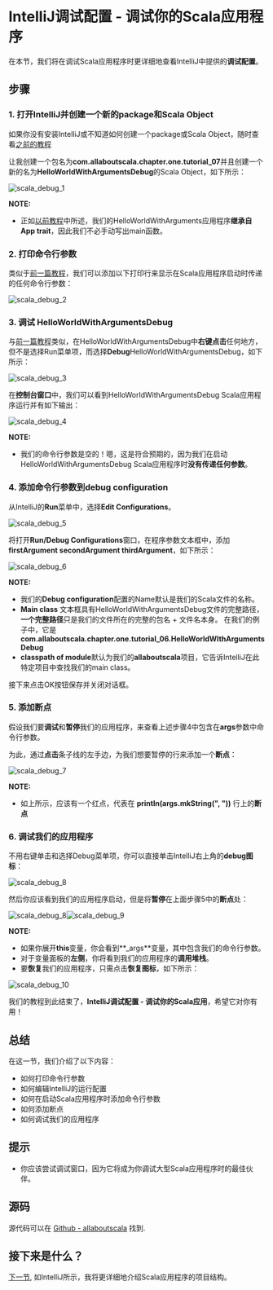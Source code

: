 # IntelliJ调试配置 - 调试你的Scala应用程序

在本节，我们将在调试Scala应用程序时更详细地查看IntelliJ中提供的**调试配置**。

## 步骤

### 1. 打开IntelliJ并创建一个新的package和Scala Object

如果你没有安装IntelliJ或不知道如何创建一个package或Scala Object，随时查看[之前的教程](tutorial/1_0.md)

让我创建一个包名为**com.allaboutscala.chapter.one.tutorial_07**并且创建一个新的名为**HelloWorldWithArgumentsDebug**的Scala Object，如下所示：

![scala_debug_1](http://allaboutscala.com/wp-content/uploads/2016/05/scala_debug_1-1024x591.png)

**NOTE:**

- 正如[以前教程](tutorial/1_0.md)中所述，我们的HelloWorldWithArguments应用程序**继承自App trait**，因此我们不必手动写出main函数。

### 2. 打印命令行参数

类似于[前一篇教程](tutorial/1_7.md)，我们可以添加以下打印行来显示在Scala应用程序启动时传递的任何命令行参数：

![scala_debug_2](http://allaboutscala.com/wp-content/uploads/2016/05/scala_debug_2.png)

 
### 3. 调试 HelloWorldWithArgumentsDebug

与[前一篇教程](tutorial/1_7.md)类似，在HelloWorldWithArgumentsDebug中**右键点击**任何地方，但不是选择Run菜单项，而选择**Debug**HelloWorldWithArgumentsDebug，如下所示：

![scala_debug_3](http://allaboutscala.com/wp-content/uploads/2016/05/scala_debug_3.png)

在**控制台窗口**中，我们可以看到HelloWorldWithArgumentsDebug Scala应用程序运行并有如下输出：

![scala_debug_4](http://allaboutscala.com/wp-content/uploads/2016/05/scala_debug_4.png)

**NOTE:**
- 我们的命令行参数是空的！嗯，这是符合预期的，因为我们在启动HelloWorldWithArgumentsDebug Scala应用程序时**没有传递任何参数**。

### 4. 添加命令行参数到debug configuration

从IntelliJ的**Run**菜单中，选择**Edit Configurations**。

![scala_debug_5](http://allaboutscala.com/wp-content/uploads/2016/05/scala_debug_5.png)

将打开**Run/Debug Configurations**窗口，在程序参数文本框中，添加**firstArgument secondArgument thirdArgument**，如下所示：

![scala_debug_6](http://allaboutscala.com/wp-content/uploads/2016/05/scala_debug_6.png)


**NOTE:**

- 我们的**Debug configuration**配置的Name默认是我们的Scala文件的名称。
- **Main class** 文本框具有HelloWorldWithArgumentsDebug文件的完整路径，**一个完整路径**只是我们的文件所在的完整的包名 + 文件名本身。 在我们的例子中，它是**com.allaboutscala.chapter.one.tutorial_06.HelloWorldWIthArgumentsDebug**
- **classpath of module**默认为我们的**allaboutscala**项目，它告诉IntelliJ在此特定项目中查找我们的main class。

接下来点击OK按钮保存并关闭对话框。

### 5. 添加断点

假设我们要**调试**和**暂停**我们的应用程序，来查看上述步骤4中包含在**args**参数中命令行参数。
 
为此，通过**点击**条子线的左手边，为我们想要暂停的行来添加一个**断点**：

![scala_debug_7](http://allaboutscala.com/wp-content/uploads/2016/05/scala_debug_7.png)

**NOTE:**

- 如上所示，应该有一个红点，代表在 **println(args.mkString(", "))** 行上的**断点**

### 6. 调试我们的应用程序

不用右键单击和选择Debug菜单项，你可以直接单击IntelliJ右上角的**debug图标**：

![scala_debug_8](http://allaboutscala.com/wp-content/uploads/2016/05/scala_debug_8.png)

然后你应该看到我们的应用程序启动，但是将**暂停**在上面步骤5中的**断点**处：

![scala_debug_8](http://allaboutscala.com/wp-content/uploads/2016/05/scala_debug_8.png)![scala_debug_9](http://allaboutscala.com/wp-content/uploads/2016/05/scala_debug_9.png)

**NOTE:**

- 如果你展开**this**变量，你会看到**_args**变量，其中包含我们的命令行参数。
- 对于变量面板的**左侧**，你将看到我们的应用程序的**调用堆栈**。
- 要**恢复**我们的应用程序，只需点击**恢复图标**，如下所示：

![scala_debug_10](http://allaboutscala.com/wp-content/uploads/2016/05/scala_debug_10.png)

我们的教程到此结束了，**IntelliJ调试配置 - 调试你的Scala应用**，希望它对你有用！ 

## 总结

在这一节，我们介绍了以下内容：

- 如何打印命令行参数
- 如何编辑IntelliJ的运行配置
- 如何在启动Scala应用程序时添加命令行参数
- 如何添加断点
- 如何调试我们的应用程序

## 提示

- 你应该尝试调试窗口，因为它将成为你调试大型Scala应用程序时的最佳伙伴。

## 源码

源代码可以在 [Github - allaboutscala](https://github.com/nadimbahadoor/allaboutscala) 找到.

## 接下来是什么？

[下一节](tutorial/1_9.md), 如IntelliJ所示，我将更详细地介绍Scala应用程序的项目结构。
